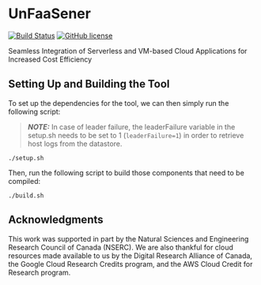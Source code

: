 # UnFaaSener
[![Build Status](https://github.com/ubc-cirrus-lab/unfaasener/actions/workflows/python-app.yml/badge.svg)](https://github.com/ubc-cirrus-lab/unfaasener/actions/workflows/python-app.yml) [![GitHub license](https://img.shields.io/badge/license-Apache%202-blue.svg)](https://github.com/ubc-cirrus-lab/unfaasener/blob/main/LICENSE)


Seamless Integration of Serverless and VM-based Cloud Applications for Increased Cost Efficiency

## Setting Up and Building the Tool

To set up the dependencies for the tool, we can then simply run the following script:
> **_NOTE:_**  In case of leader failure, the leaderFailure variable in the setup.sh needs to be set to 1 (```leaderFailure=1```) in order to retrieve host logs from the datastore.
```
./setup.sh 
```
Then, run the following script to build those components that need to be compiled:
```
./build.sh
```

## Acknowledgments

This work was supported in part by the Natural Sciences and Engineering Research Council of Canada (NSERC).
We are also thankful for cloud resources made available to us by the Digital Research Alliance of Canada, the Google Cloud Research Credits program, and the AWS Cloud Credit for Research program.
